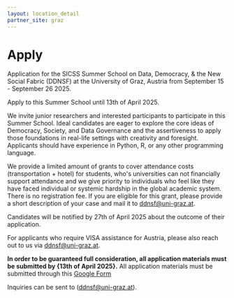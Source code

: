 ```yaml
---
layout: location_detail
partner_site: graz
---
```


[//]: # (Update the following info to match your location!)

# Apply
Application for the SICSS Summer School on Data, Democracy, & the New Social Fabric (DDNSF) at the University of Graz, Austria from September 15 - September 26 2025.

Apply to this Summer School until 13th of April 2025. 

We invite junior researchers and interested participants to participate in this Summer School. Ideal candidates are eager to explore the core ideas of Democracy, Society, and Data Governance and the assertiveness to apply those foundations in real-life settings with creativity and foresight. Applicants should have experience in Python, R, or any other programming language. 


We provide a limited amount of grants to cover attendance costs (transportation + hotel) for students, who's universities can not financially support attendance and we give priority to individuals who feel like they have faced individual or systemic hardship in the global academic system. There is no registration fee.
If you are eligible for this grant, please provide a short description of your case and mail it to ddnsf@uni-graz.at.

Candidates will be notified by 27th of April 2025 about the outcome of their application.

For applicants who require VISA assistance for Austria, please also reach out to us via ddnsf@uni-graz.at.

**In order to be guaranteed full consideration, all application materials must be submitted by {13th of April 2025}.** All application materials must be submitted through this [Google Form]((https://forms.gle/LXBgqqCfGRCH65RC6)) 

Inquiries can be sent to (ddnsf@uni-graz.at).


